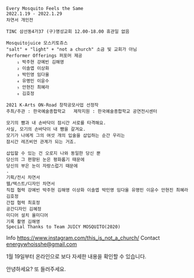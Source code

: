 ```
Every Mosquito Feels the Same
2022.1.19 - 2022.1.29
차연서 개인전

TINC 삼선동4가37 (구)명성교회 12.00-18.00 휴관일 없음

Mosquitojuice 모스키토쥬스
"salt" + "light" + "not a church" 소금 빛 교회가 아님
Performer Offerings 퍼포머 제공
    ₁ 박주현 강예빈 김해영
    ₂ 이솔엽 이상화
    ₃ 박민영 임다울
    ₄ 유명민 이윤수
    ₅ 안현진 최혜라
    ₆ 김호정

2021 K-Arts ON-Road 창작공모사업 선정작
주최/주관 : 한국예술종합학교   제작지원 : 한국예술종합학교 공연전시센터

모기의 뺨과 내 손바닥이 잠시간 서로를 타격해요.
사실, 모기의 손바닥이 내 뺨을 갈겨요.
모기가 나에게 그의 여섯 개의 입술을 삽입하는 순간 우리는
잠시간 레즈비언 관계가 되는 거죠.

삽입할 수 있는 건 오로지 나와 동일한 당신 뿐
당신의 그 편향된 눈은 평화롭기 때문에
당신의 부은 눈이 자랑스럽기 때문에
.
기획/전시 차연서
웹/텍스트/디자인 차연서
직접 협력 강예빈 박주현 김해영 이상화 이솔엽 박민영 임다울 유명민 이윤수 안현진 최혜라 김호정
간접 협력 최효정
공간디자인 김혜정
미디어 설치 올미디어 
기록 촬영 김해영
Special Thanks to Team JUICY MOSQUITO(2020)
```
Info <https://www.instagram.com/this_is_not_a_church/>
Contact <energywhoisshe@gmail.com>

1월 19일부터 온라인으로 보다 자세한 내용을 확인할 수 있습니다.

안녕하세요? 또 들러주세요. 
